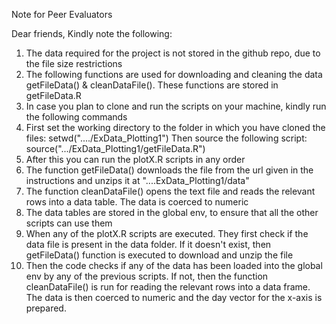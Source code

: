 Note for Peer Evaluators 

Dear friends, 
Kindly note the following:
1. The data required for the project is not stored in the github repo, due to the file size restrictions
2. The following functions are used for downloading and cleaning the data
getFileData() & cleanDataFile(). These functions are stored in getFileData.R
3. In case you plan to clone and run the scripts on your machine, kindly run the following commands
4. First set the working directory to the folder in which you have cloned the files: 
setwd("..../ExData_Plotting1")
Then source the following script: 
source(".../ExData_Plotting1/getFileData.R")
5. After this you can run the plotX.R scripts in any order
6. The function getFileData() downloads the file from the url given in the instructions and unzips it at "....ExData_Plotting1/data"
7. The function cleanDataFile() opens the text file and reads the relevant rows into a data table. The data is coerced to numeric 
8. The data tables are stored in the global env, to ensure that all the other scripts can use them 
9. When any of the plotX.R scripts are executed. They first check if the data file is present in the data folder. If it doesn't exist, then getFileData() function is executed to download and unzip the file
10. Then the code checks if any of the data has been loaded into the global env by any of the previous scripts. If not, then the function cleanDataFile() is run for reading the relevant rows into a data frame. The data is then coerced to numeric and the day vector for the x-axis is prepared.